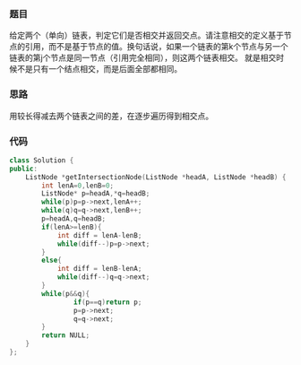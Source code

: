 ### 题目
给定两个（单向）链表，判定它们是否相交并返回交点。请注意相交的定义基于节点的引用，而不是基于节点的值。换句话说，如果一个链表的第k个节点与另一个链表的第j个节点是同一节点（引用完全相同），则这两个链表相交。
就是相交时候不是只有一个结点相交，而是后面全部都相同。

### 思路
用较长得减去两个链表之间的差，在逐步遍历得到相交点。

### 代码
~~~ c++
class Solution {
public:
    ListNode *getIntersectionNode(ListNode *headA, ListNode *headB) {
        int lenA=0,lenB=0;
        ListNode* p=headA,*q=headB;
        while(p)p=p->next,lenA++;
        while(q)q=q->next,lenB++;
        p=headA,q=headB;
        if(lenA>=lenB){
            int diff = lenA-lenB;
            while(diff--)p=p->next;
        }
        else{
            int diff = lenB-lenA;
            while(diff--)q=q->next;
        }
        while(p&&q){
                if(p==q)return p;
                p=p->next;
                q=q->next;
        }
        return NULL;
    }
};
~~~
